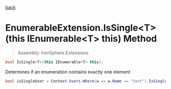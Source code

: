 ﻿

[back](/IronSphere.Extensions/types/EnumerableExtension)

# EnumerableExtension.IsSingle&lt;T&gt;(this IEnumerable&lt;T&gt; this) Method

> Assembly: IronSphere.Extensions

```csharp
bool IsSingle<T>(this IEnumerable<T> this);
```

Determines if an enumeration contains exactly one element

```csharp
bool isSingleUser = Context.Users.Where(w => w.Name == "test").IsSingle();
``` 